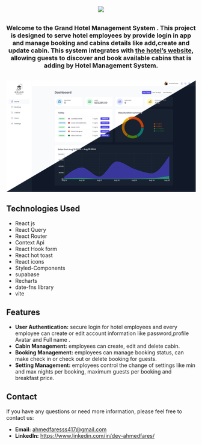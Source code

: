 <div align="center">
<img  src="/public/img/logo-dark.png" width="90" height="auto"/>
<h2></h2>
<h3>Welcome to the Grand Hotel Management System . This project is designed to serve hotel employees by provide login in app and manage booking and cabins details like add,create and update cabin. This system integrates with <a href="https://grand-hotel-web.vercel.app/">the hotel’s website</a>, allowing guests to discover and book available cabins that is adding by Hotel Management System.
</h3>
</div>
<h2></h2>
<center><a href="https://grand-hotel-xi.vercel.app/"><img src="/public/img/Grand-Hotel .jpg"/></a></center>

## Technologies Used 
* React js
* React Query
* React Router
* Context Api
* React Hook form
* React hot toast
* React icons
* Styled-Components
* supabase
* Recharts
* date-fns library 
* vite

<h2>Features</h2>

* **User Authentication:** secure login for hotel employees and every employee can create or edit account information like password,profile Avatar and Full name .
* **Cabin Management:** employees can create, edit and delete cabin.
* **Booking Management:** employees can manage booking status, can make check in or check out or delete booking for guests.
* **Setting Management:** employees control the change of settings like min and max nights per booking, maximum guests per booking and breakfast price.

<h2>Contact</h2>

If you have any questions or need more information, please feel free to contact us:

* **Email:** ahmedfaresss417@gmail.com
* **LinkedIn:** https://www.linkedin.com/in/dev-ahmedfares/